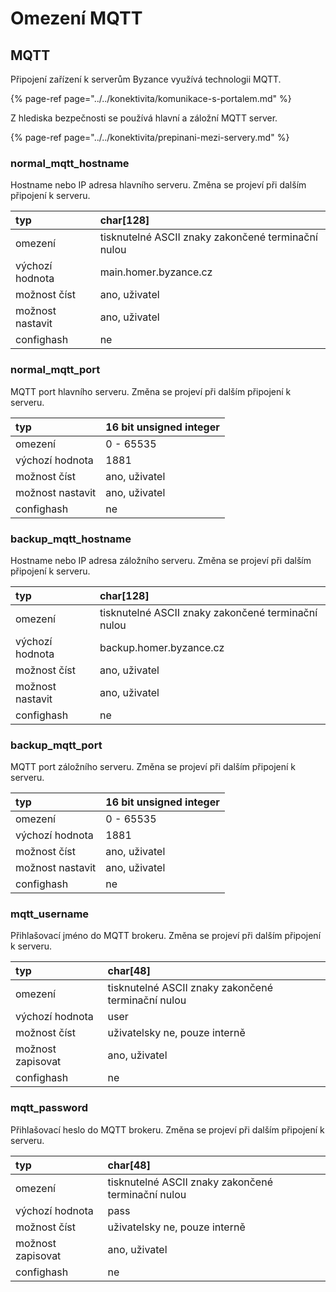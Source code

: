 # Omezení MQTT

## MQTT

Připojení zařízení k serverům Byzance využívá technologii MQTT.

{% page-ref page="../../konektivita/komunikace-s-portalem.md" %}

Z hlediska bezpečnosti se používá hlavní a záložní MQTT server.

{% page-ref page="../../konektivita/prepinani-mezi-servery.md" %}

### **normal\_mqtt\_hostname**

Hostname nebo IP adresa hlavního serveru. Změna se projeví při dalším připojení k serveru.

| typ | char\[128\] |
| :--- | :--- |
| omezení | tisknutelné ASCII znaky zakončené terminační nulou |
| výchozí hodnota | main.homer.byzance.cz |
| možnost číst | ano, uživatel |
| možnost nastavit | ano, uživatel |
| confighash | ne |

### **normal\_mqtt\_port**

MQTT port hlavního serveru. Změna se projeví při dalším připojení k serveru.

| typ | 16 bit unsigned integer |
| :--- | :--- |
| omezení | 0 - 65535 |
| výchozí hodnota | 1881 |
| možnost číst | ano, uživatel |
| možnost nastavit | ano, uživatel |
| confighash | ne |

### **backup\_mqtt\_hostname**

Hostname nebo IP adresa záložního serveru. Změna se projeví při dalším připojení k serveru.

| typ | char\[128\] |
| :--- | :--- |
| omezení | tisknutelné ASCII znaky zakončené terminační nulou |
| výchozí hodnota | backup.homer.byzance.cz |
| možnost číst | ano, uživatel |
| možnost nastavit | ano, uživatel |
| confighash | ne |

### **backup\_mqtt\_port**

MQTT port záložního serveru. Změna se projeví při dalším připojení k serveru.

| typ | 16 bit unsigned integer |
| :--- | :--- |
| omezení | 0 - 65535 |
| výchozí hodnota | 1881 |
| možnost číst | ano, uživatel |
| možnost nastavit | ano, uživatel |
| confighash | ne |

### **mqtt\_username**

Přihlašovací jméno do MQTT brokeru. Změna se projeví při dalším připojení k serveru.

| typ | char\[48\] |
| :--- | :--- |
| omezení | tisknutelné ASCII znaky zakončené terminační nulou |
| výchozí hodnota | user |
| možnost číst | uživatelsky ne, pouze interně |
| možnost zapisovat | ano, uživatel |
| confighash | ne |

### **mqtt\_password**

Přihlašovací heslo do MQTT brokeru. Změna se projeví při dalším připojení k serveru.

| typ | char\[48\] |
| :--- | :--- |
| omezení | tisknutelné ASCII znaky zakončené terminační nulou |
| výchozí hodnota | pass |
| možnost číst | uživatelsky ne, pouze interně |
| možnost zapisovat | ano, uživatel |
| confighash | ne |

